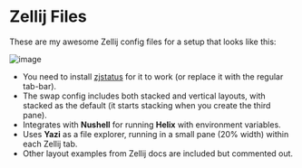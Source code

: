 # Zellij Files

These are my awesome Zellij config files for a setup that looks like this:

![image](https://github.com/luccahuguet/zellij-files/assets/27565287/cd490450-c69e-497e-acda-c97580ae217b)


- You need to install [zjstatus](https://github.com/dj95/zjstatus) for it to work (or replace it with the regular tab-bar).
- The swap config includes both stacked and vertical layouts, with stacked as the default (it starts stacking when you create the third pane).
- Integrates with **Nushell** for running **Helix** with environment variables.
- Uses **Yazi** as a file explorer, running in a small pane (20% width) within each Zellij tab.
- Other layout examples from Zellij docs are included but commented out.
